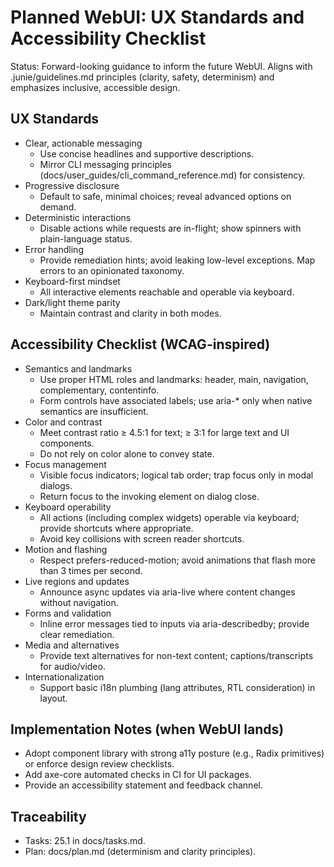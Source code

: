 # Planned WebUI: UX Standards and Accessibility Checklist

Status: Forward-looking guidance to inform the future WebUI. Aligns with .junie/guidelines.md principles (clarity, safety, determinism) and emphasizes inclusive, accessible design.

## UX Standards
- Clear, actionable messaging
  - Use concise headlines and supportive descriptions.
  - Mirror CLI messaging principles (docs/user_guides/cli_command_reference.md) for consistency.
- Progressive disclosure
  - Default to safe, minimal choices; reveal advanced options on demand.
- Deterministic interactions
  - Disable actions while requests are in-flight; show spinners with plain-language status.
- Error handling
  - Provide remediation hints; avoid leaking low-level exceptions. Map errors to an opinionated taxonomy.
- Keyboard-first mindset
  - All interactive elements reachable and operable via keyboard.
- Dark/light theme parity
  - Maintain contrast and clarity in both modes.

## Accessibility Checklist (WCAG-inspired)
- Semantics and landmarks
  - Use proper HTML roles and landmarks: header, main, navigation, complementary, contentinfo.
  - Form controls have associated labels; use aria-* only when native semantics are insufficient.
- Color and contrast
  - Meet contrast ratio ≥ 4.5:1 for text; ≥ 3:1 for large text and UI components.
  - Do not rely on color alone to convey state.
- Focus management
  - Visible focus indicators; logical tab order; trap focus only in modal dialogs.
  - Return focus to the invoking element on dialog close.
- Keyboard operability
  - All actions (including complex widgets) operable via keyboard; provide shortcuts where appropriate.
  - Avoid key collisions with screen reader shortcuts.
- Motion and flashing
  - Respect prefers-reduced-motion; avoid animations that flash more than 3 times per second.
- Live regions and updates
  - Announce async updates via aria-live where content changes without navigation.
- Forms and validation
  - Inline error messages tied to inputs via aria-describedby; provide clear remediation.
- Media and alternatives
  - Provide text alternatives for non-text content; captions/transcripts for audio/video.
- Internationalization
  - Support basic i18n plumbing (lang attributes, RTL consideration) in layout.

## Implementation Notes (when WebUI lands)
- Adopt component library with strong a11y posture (e.g., Radix primitives) or enforce design review checklists.
- Add axe-core automated checks in CI for UI packages.
- Provide an accessibility statement and feedback channel.

## Traceability
- Tasks: 25.1 in docs/tasks.md.
- Plan: docs/plan.md (determinism and clarity principles).
